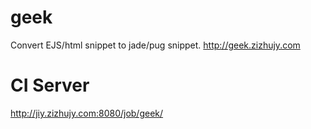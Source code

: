 # geek
Convert EJS/html snippet to jade/pug snippet. http://geek.zizhujy.com

# CI Server
http://jiy.zizhujy.com:8080/job/geek/
